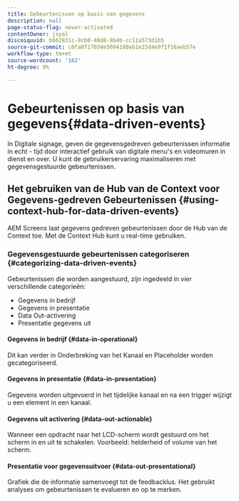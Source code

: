```yaml
---
title: Gebeurtenissen op basis van gegevens
description: null
page-status-flag: never-activated
contentOwner: jsyal
discoiquuid: b662831c-8cb0-48d8-9b4b-cc11a573d1b5
source-git-commit: c0fa0717034e5094108eb1e23d4e9f1f16aeb57e
workflow-type: tm+mt
source-wordcount: '162'
ht-degree: 0%

---
```



# Gebeurtenissen op basis van gegevens{#data-driven-events}

In Digitale signage, geven de gegevensgedreven gebeurtenissen informatie in echt - tijd door interactief gebruik van digitale menu&#39;s en videomuren in dienst en over. U kunt de gebruikerservaring maximaliseren met gegevensgestuurde gebeurtenissen.

## Het gebruiken van de Hub van de Context voor Gegevens-gedreven Gebeurtenissen {#using-context-hub-for-data-driven-events}

AEM Screens laat gegevens gedreven gebeurtenissen door de Hub van de Context toe. Met de Context Hub kunt u real-time gebruiken.

### Gegevensgestuurde gebeurtenissen categoriseren {#categorizing-data-driven-events}

Gebeurtenissen die worden aangestuurd, zijn ingedeeld in vier verschillende categorieën:

* Gegevens in bedrijf
* Gegevens in presentatie
* Data Out-activering
* Presentatie gegevens uit

#### Gegevens in bedrijf {#data-in-operational}

Dit kan verder in Onderbreking van het Kanaal en Placeholder worden gecategoriseerd.

#### Gegevens in presentatie {#data-in-presentation}

Gegevens worden uitgevoerd in het tijdelijke kanaal en na een trigger wijzigt u een element in een kanaal.

#### Gegevens uit activering {#data-out-actionable}

Wanneer een opdracht naar het LCD-scherm wordt gestuurd om het scherm in en uit te schakelen. Voorbeeld: helderheid of volume van het scherm.

#### Presentatie voor gegevensuitvoer {#data-out-presentational}

Grafiek die de informatie samenvoegt tot de feedbacklus. Het gebruikt analyses om gebeurtenissen te evalueren en op te merken.
